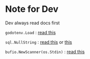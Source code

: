 # Note for Dev

Dev always read docs first

`godotenv.Load` : [read this](https://github.com/joho/godotenv)

`sql.NullString` : [read this](https://pkg.go.dev/database/sql#NullString) or [this](https://stackoverflow.com/questions/40092155/difference-between-string-and-sql-nullstring)

`bufio.NewScanner(os.Stdin)` : [read this](https://pkg.go.dev/bufio#NewScanner)
